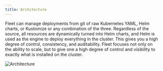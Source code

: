 ```yaml
---
title: Architecture
---
```


<head>
  <link rel="canonical" href="https://ranchermanager.docs.rancher.com/integrations-in-rancher/fleet-gitops-at-scale/architecture"/>
</head>

Fleet can manage deployments from git of raw Kubernetes YAML, Helm charts, or Kustomize or any combination of the three. Regardless of the source, all resources are dynamically turned into Helm charts, and Helm is used as the engine to deploy everything in the cluster. This gives you a high degree of control, consistency, and auditability. Fleet focuses not only on the ability to scale, but to give one a high degree of control and visibility to exactly what is installed on the cluster.

![Architecture](/img/fleet-architecture.svg)

